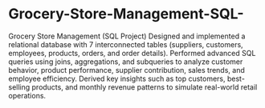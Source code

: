 # Grocery-Store-Management-SQL-
Grocery Store Management (SQL Project)
Designed and implemented a relational database with 7 interconnected tables (suppliers, customers, employees, products, orders, and order details). Performed advanced SQL queries using joins, aggregations, and subqueries to analyze customer behavior, product performance, supplier contribution, sales trends, and employee efficiency. Derived key insights such as top customers, best-selling products, and monthly revenue patterns to simulate real-world retail operations.
